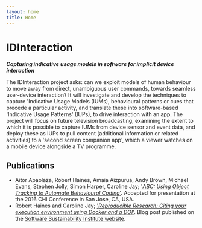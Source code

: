 ```yaml
---
layout: home
title: Home
---
```


# IDInteraction

***Capturing indicative usage models in software for implicit device interaction***

The IDInteraction project asks: can we exploit models of human behaviour to move away from direct, unambiguous user commands, towards seamless user-device interaction? It will investigate and develop the techniques to capture 'Indicative Usage Models (IUMs), behavioural patterns or cues that precede a particular activity, and translate these into software-based 'Indicative Usage Patterns' (IUPs), to drive interaction with an app. The project will focus on future television broadcasting, examining the extent to which it is possible to capture IUMs from device sensor and event data, and deploy these as IUPs to pull content (additional information or related activities) to a 'second screen companion app', which a viewer watches on a mobile device alongside a TV programme.

## Publications

* Aitor Apaolaza, Robert Haines, Amaia Aizpurua, Andy Brown, Michael Evans, Stephen Jolly, Simon Harper, Caroline Jay; ['*ABC: Using Object Tracking to Automate Behavioural Coding*'](https://www.escholar.manchester.ac.uk/uk-ac-man-scw:297977). Accepted for presentation at the 2016 CHI Conference in San Jose, CA, USA.
* Robert Haines and Caroline Jay; ['*Reproducible Research: Citing your execution environment using Docker and a DOI*'](http://www.software.ac.uk/blog/2016-03-29-reproducible-research-citing-your-execution-environment-using-docker-and-doi). Blog post published on the [Software Sustainability Institute website](http://www.software.ac.uk/).
